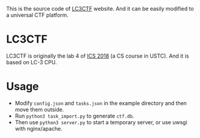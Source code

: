 This is the source code of [LC3CTF](https://lc3ctf.co) website. And it can be easily modified to a universal CTF platform.
# LC3CTF
LC3CTF is originally the lab 4 of [ICS 2018](https://acsa.ustc.edu.cn/ics) (a CS course in USTC). And it is based on LC-3 CPU.

# Usage
- Modify ```config.json``` and ```tasks.json``` in the example directory and then move them outside.
- Run ```python3 task_import.py``` to generate ```ctf.db```.
- Then use ```python3 server.py``` to start a temporary server, or use uwsgi with nginx/apache.
